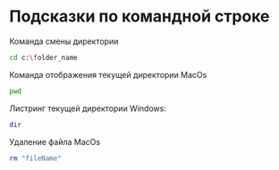 # Подсказки по командной строке

Команда смены директории
```sh
cd c:\folder_name
```

Команда отображения текущей директории MacOs
```sh
pwd
```

Листринг текущей директории Windows:
```sh
dir
```


Удаление файла MacOs
```sh
rm "fileName"
```